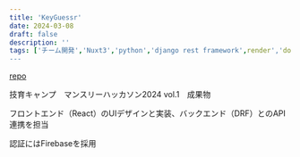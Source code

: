 ```yaml
---
title: 'KeyGuessr'
date: 2024-03-08
draft: false
description: ''
tags: ['チーム開発','Nuxt3','python','django rest framework',render','docker','hackthon','firebase']
---
```


[repo](https://github.com/sasanqua-create/KeyGuessr)

技育キャンプ　マンスリーハッカソン2024 vol.1　成果物

フロントエンド（React）のUIデザインと実装、バックエンド（DRF）とのAPI連携を担当

認証にはFirebaseを採用
